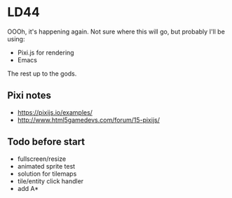# LD44

OOOh, it's happening again. Not sure where this will go, but probably I'll be using:

* Pixi.js for rendering
* Emacs

The rest up to the gods.

## Pixi notes

- https://pixijs.io/examples/
- http://www.html5gamedevs.com/forum/15-pixijs/

## Todo before start

- fullscreen/resize
- animated sprite test
- solution for tilemaps
- tile/entity click handler
- add A*
